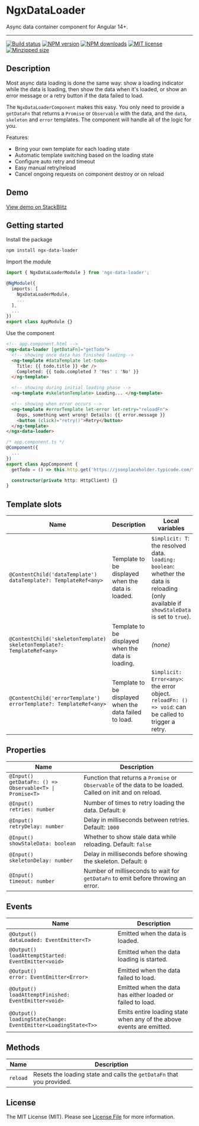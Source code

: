 # NgxDataLoader

Async data container component for Angular 14+.

<hr>

[![Build status](https://img.shields.io/github/workflow/status/rensjaspers/ngx-data-loader/Tests)](https://github.com/rensjaspers/ngx-data-loader/actions/workflows/main.yml)
[![NPM version](https://img.shields.io/npm/v/ngx-data-loader.svg)](https://www.npmjs.com/package/ngx-data-loader)
[![NPM downloads](https://img.shields.io/npm/dm/ngx-data-loader.svg)](https://www.npmjs.com/package/ngx-data-loader)
[![MIT license](https://img.shields.io/github/license/rensjaspers/ngx-data-loader)](https://github.com/rensjaspers/ngx-data-loader/blob/main/LICENSE)
[![Minzipped size](https://img.shields.io/bundlephobia/minzip/ngx-data-loader)](https://bundlephobia.com/result?p=ngx-data-loader)

## Description

Most async data loading is done the same way: show a loading indicator while the data is loading, then show the data when it's loaded, or show an error message or a retry button if the data failed to load.

The `NgxDataLoaderComponent` makes this easy. You only need to provide a `getDataFn` that returns a `Promise` or `Observable` with the data, and the `data`, `skeleton` and `error` templates. The component will handle all of the logic for you.

Features:

- Bring your own template for each loading state
- Automatic template switching based on the loading state
- Configure auto retry and timeout
- Easy manual retry/reload
- Cancel ongoing requests on component destroy or on reload

## Demo

[View demo on StackBlitz](https://stackblitz.com/edit/ngx-data-loader-demo?file=src%2Fapp%2Fapp.component.html)

## Getting started

Install the package

```bash
npm install ngx-data-loader
```

Import the module

```typescript
import { NgxDataLoaderModule } from 'ngx-data-loader';

@NgModule({
  imports: [
    NgxDataLoaderModule,
    ...
  ],
  ...
})
export class AppModule {}
```

Use the component

```html
<!-- app.component.html -->
<ngx-data-loader [getDataFn]="getTodo">
  <!-- showing once data has finished loading-->
  <ng-template #dataTemplate let-todo>
    Title: {{ todo.title }} <br />
    Completed: {{ todo.completed ? 'Yes' : 'No' }}
  </ng-template>

  <!-- showing during initial loading phase -->
  <ng-template #skeletonTemplate> Loading... </ng-template>

  <!-- showing when error occurs -->
  <ng-template #errorTemplate let-error let-retry="reloadFn">
    Oops, something went wrong! Details: {{ error.message }}
    <button (click)="retry()">Retry</button>
  </ng-template>
</ngx-data-loader>
```

```typescript
/* app.component.ts */
@Component({
  ...
})
export class AppComponent {
  getTodo = () => this.http.get('https://jsonplaceholder.typicode.com/todos/1');

  constructor(private http: HttpClient) {}
}
```

## Template slots

| Name                                                                          | Description                                            | Local variables                                                                                                                                 |
| ----------------------------------------------------------------------------- | ------------------------------------------------------ | ----------------------------------------------------------------------------------------------------------------------------------------------- |
| `@ContentChild('dataTemplate')`<br />`dataTemplate?: TemplateRef<any>`        | Template to be displayed when the data is loaded.      | `$implicit: T`: the resolved data.<br />`loading: boolean`: whether the data is reloading (only available if `showStaleData` is set to `true`). |
| `@ContentChild('skeletonTemplate)`<br />`skeletonTemplate?: TemplateRef<any>` | Template to be displayed when the data is loading.     | _(none)_                                                                                                                                        |
| `@ContentChild('errorTemplate')`<br />`errorTemplate?: TemplateRef<any>`      | Template to be displayed when the data failed to load. | `$implicit: Error<any>`: the error object.<br />`reloadFn: () => void`: can be called to trigger a retry.                                       |

## Properties

| Name                                                           | Description                                                                                               |
| -------------------------------------------------------------- | --------------------------------------------------------------------------------------------------------- |
| `@Input()`<br />`getDataFn: () => Observable<T> \| Promise<T>` | Function that returns a `Promise` or `Observable` of the data to be loaded. Called on init and on reload. |
| `@Input()`<br />`retries: number`                              | Number of times to retry loading the data. Default: `0`                                                   |
| `@Input()`<br />`retryDelay: number`                           | Delay in milliseconds between retries. Default: `1000`                                                    |
| `@Input()`<br />`showStaleData: boolean`                       | Whether to show stale data while reloading. Default: `false`                                              |
| `@Input()`<br />`skeletonDelay: number`                        | Delay in milliseconds before showing the skeleton. Default: `0`                                           |
| `@Input()`<br />`timeout: number`                              | Number of milliseconds to wait for `getDataFn` to emit before throwing an error.                          |

## Events

| Name                                                                 | Description                                                          |
| -------------------------------------------------------------------- | -------------------------------------------------------------------- |
| `@Output()`<br />`dataLoaded: EventEmitter<T>`                       | Emitted when the data is loaded.                                     |
| `@Output()`<br />`loadAttemptStarted: EventEmitter<void>`            | Emitted when the data loading is started.                            |
| `@Output()`<br />`error: EventEmitter<Error>`                        | Emitted when the data failed to load.                                |
| `@Output()`<br />`loadAttemptFinished: EventEmitter<void>`           | Emitted when the data has either loaded or failed to load.           |
| `@Output()`<br />`loadingStateChange: EventEmitter<LoadingState<T>>` | Emits entire loading state when any of the above events are emitted. |

## Methods

| Name     | Description                                                           |
| -------- | --------------------------------------------------------------------- |
| `reload` | Resets the loading state and calls the `getDataFn` that you provided. |

## License

The MIT License (MIT). Please see [License File](https://github.com/rensjaspers/ngx-data-loader/blob/main/LICENSE) for more information.
